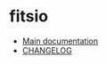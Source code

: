 # fitsio

* [Main documentation][1]
* [CHANGELOG][2]

[1]: https://docs.rs/fitsio
[2]: https://github.com/mindriot101/rust-fitsio/blob/master/CHANGELOG.md
